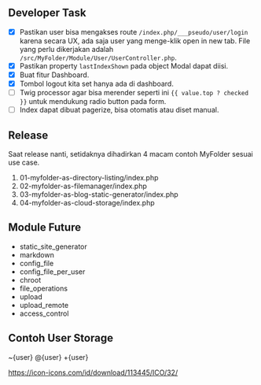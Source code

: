 Developer Task
--------------

- [x] Pastikan user bisa mengakses route `/index.php/___pseudo/user/login`
      karena secara UX, ada saja user yang menge-klik open in new tab.
      File yang perlu dikerjakan adalah `/src/MyFolder/Module/User/UserController.php`.
- [x] Pastikan property `lastIndexShown` pada object Modal dapat diisi.
- [x] Buat fitur Dashboard.
- [x] Tombol logout kita set hanya ada di dashboard.
- [ ] Twig processor agar bisa merender seperti ini `{{ value.top ? checked }}`
      untuk mendukung radio button pada form.
- [ ] Index dapat dibuat pagerize, bisa otomatis atau diset manual.

Release
-------

Saat release nanti, setidaknya dihadirkan 4 macam contoh MyFolder sesuai use case.

1. 01-myfolder-as-directory-listing/index.php
2. 02-myfolder-as-filemanager/index.php
3. 03-myfolder-as-blog-static-generator/index.php
4. 04-myfolder-as-cloud-storage/index.php

Module Future
-------------
 - static_site_generator
 - markdown
 - config_file
 - config_file_per_user
 - chroot
 - file_operations
 - upload
 - upload_remote
 - access_control

Contoh User Storage
-------------------
~{user}
@{user}
+{user}

https://icon-icons.com/id/download/113445/ICO/32/

